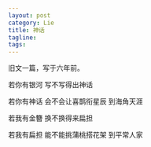 ```yaml
---
layout: post
category: Lie
title: 神话
tagline:
tags: 
---
```


旧文一篇，写于六年前。


若你有银河
写不写得出神话
 
若你有神话
会不会让喜鹊衔星辰
到海角天涯
 
若我有金簪
换不换得来扁担
 
若我有扁担
能不能挑蒲桃搭花架
到平常人家
